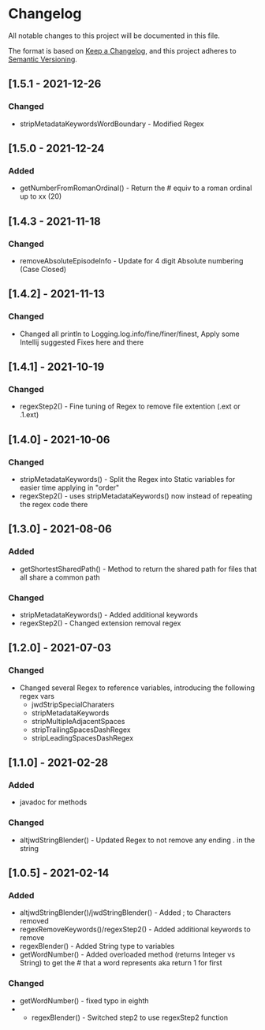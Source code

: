 # Changelog
All notable changes to this project will be documented in this file.

The format is based on [Keep a Changelog](https://keepachangelog.com/en/1.0.0/),
and this project adheres to [Semantic Versioning](https://semver.org/spec/v2.0.0.html).

## [1.5.1 - 2021-12-26
### Changed
- stripMetadataKeywordsWordBoundary - Modified Regex

## [1.5.0 - 2021-12-24
### Added
- getNumberFromRomanOrdinal() - Return the # equiv to a roman ordinal up to xx (20)

## [1.4.3 - 2021-11-18
### Changed
- removeAbsoluteEpisodeInfo - Update for 4 digit Absolute numbering (Case Closed)

## [1.4.2] - 2021-11-13
### Changed
- Changed all println to Logging.log.info/fine/finer/finest, Apply some Intellij suggested Fixes here and there

## [1.4.1] - 2021-10-19
### Changed
- regexStep2() - Fine tuning of Regex to remove file extention (.ext or .1.ext)


## [1.4.0] - 2021-10-06
### Changed
- stripMetadataKeywords() - Split the Regex into Static variables for easier time applying in "order"
- regexStep2() - uses stripMetadataKeywords() now instead of repeating the regex code there

## [1.3.0] - 2021-08-06
### Added
- getShortestSharedPath() - Method to return the shared path for files that all share a common path
### Changed
- stripMetadataKeywords() - Added additional keywords
- regexStep2() - Changed extension removal regex

## [1.2.0] - 2021-07-03
### Changed
- Changed several Regex to reference variables, introducing the following regex vars 
  - jwdStripSpecialCharaters
  - stripMetadataKeywords
  - stripMultipleAdjacentSpaces 
  - stripTrailingSpacesDashRegex
  - stripLeadingSpacesDashRegex
    
## [1.1.0] - 2021-02-28
### Added
- javadoc for methods

### Changed
- altjwdStringBlender() - Updated Regex to not remove any ending . in the string

## [1.0.5] - 2021-02-14
### Added
- altjwdStringBlender()/jwdStringBlender() - Added ; to Characters removed
- regexRemoveKeywords()/regexStep2() - Added additional keywords to remove
- regexBlender() - Added String type to variables
- getWordNumber() - Added overloaded method (returns Integer vs String) to get the # that a word represents aka return 1 for first

### Changed
- getWordNumber() - fixed typo in eighth
- - regexBlender() - Switched step2 to use regexStep2 function
  